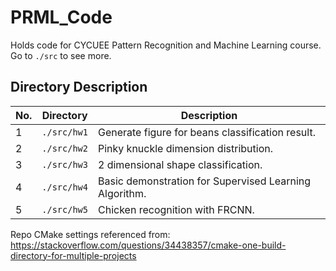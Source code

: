 # PRML_Code

Holds code for CYCUEE Pattern Recognition and Machine Learning course. Go to ```./src``` to see more.

## Directory Description

| No. | Directory       | Description                                            |
| --- | --------------- | ------------------------------------------------------ |
| 1   | ```./src/hw1``` | Generate figure for beans classification result.       |
| 2   | ```./src/hw2``` | Pinky knuckle dimension distribution.                  |
| 3   | ```./src/hw3``` | 2 dimensional shape classification.                    |
| 4   | ```./src/hw4``` | Basic demonstration for Supervised Learning Algorithm. |
| 5   | ```./src/hw5``` | Chicken recognition with FRCNN.                        |

Repo CMake settings referenced from: <https://stackoverflow.com/questions/34438357/cmake-one-build-directory-for-multiple-projects>
